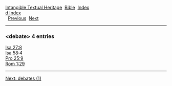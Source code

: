 [Intangible Textual Heritage](../../index)  [Bible](../index) 
[Index](index)   
[d Index](_d_)  
  [Previous](c02889)  [Next](c02891) 

------------------------------------------------------------------------

### &lt;debate&gt; 4 entries

[Isa 27:8](../kjv/isa027.htm#008)  
[Isa 58:4](../kjv/isa058.htm#004)  
[Pro 25:9](../kjv/pro025.htm#009)  
[Rom 1:29](../kjv/rom001.htm#029)  

------------------------------------------------------------------------

[Next: debates (1)](c02891)
